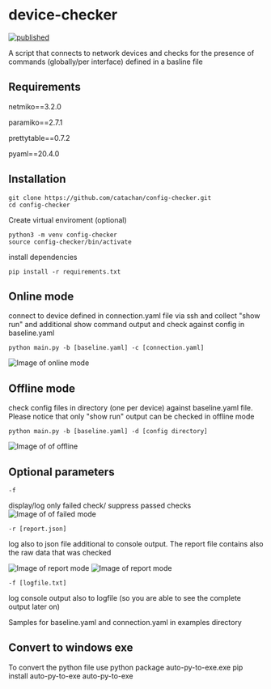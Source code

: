 # device-checker
[![published](https://static.production.devnetcloud.com/codeexchange/assets/images/devnet-published.svg)](https://developer.cisco.com/codeexchange/github/repo/catachan/config-checker)

A script that connects to network devices and checks for the presence of commands (globally/per interface) defined in a basline file

## Requirements
netmiko==3.2.0

paramiko==2.7.1

prettytable==0.7.2

pyaml==20.4.0

## Installation

``` 
git clone https://github.com/catachan/config-checker.git
cd config-checker
```

Create virtual enviroment (optional)

``` 
python3 -m venv config-checker
source config-checker/bin/activate
```

install dependencies

```
pip install -r requirements.txt 
```

## Online mode
connect to device defined in connection.yaml file via ssh and collect "show run" and additional show command output and check against config in baseline.yaml 

```
python main.py -b [baseline.yaml] -c [connection.yaml]
```

![Image of online mode](https://i.ibb.co/ByW9Tvw/online-mode.jpg)


## Offline mode
check config files in directory (one per device) against baseline.yaml file. Please notice that only "show run" output can be checked in offline mode

```
python main.py -b [baseline.yaml] -d [config directory]
```

![Image of of offline](https://i.ibb.co/7NJrgRq/offline-mode.jpg)


## Optional parameters
```
-f
```
display/log only failed check/ suppress passed checks
![Image of of failed mode](https://i.ibb.co/SPMhHqc/failed-mode.jpg)

```
-r [report.json]
```
log also to json file additional to console output. The report file contains also the raw data that was checked

![Image of report mode](https://i.ibb.co/gTyktf4/report-mode.jpg)
![Image of report mode](https://i.ibb.co/yhqHVHK/report-file.jpg)

```
-f [logfile.txt]
```
log console output also to logfile (so you are able to see the complete output later on)

Samples for baseline.yaml and connection.yaml in examples directory

## Convert to windows exe
To convert the python file use python package auto-py-to-exe.exe
pip install auto-py-to-exe
auto-py-to-exe
